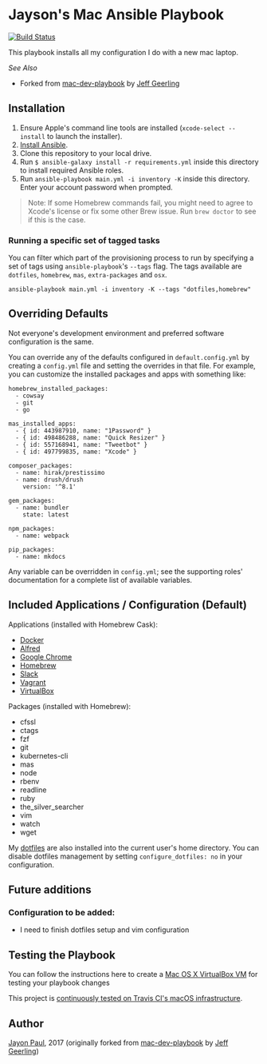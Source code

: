 # Jayson's Mac Ansible Playbook

[![Build Status](https://travis-ci.org/jayson/jayson-mac-ansible.svg?branch=master)](https://travis-ci.org/jayson/jayson-mac-ansible)

This playbook installs all my configuration I do with a new mac laptop. 

*See Also*
  - Forked from [mac-dev-playbook](https://github.com/geerlingguy/mac-dev-playbook) by [Jeff Geerling](http://www.jeffgeerling.com/inspired)

## Installation

  1. Ensure Apple's command line tools are installed (`xcode-select --install` to launch the installer).
  2. [Install Ansible](http://docs.ansible.com/intro_installation.html).
  3. Clone this repository to your local drive.
  4. Run `$ ansible-galaxy install -r requirements.yml` inside this directory to install required Ansible roles.
  5. Run `ansible-playbook main.yml -i inventory -K` inside this directory. Enter your account password when prompted.

> Note: If some Homebrew commands fail, you might need to agree to Xcode's license or fix some other Brew issue. Run `brew doctor` to see if this is the case.

### Running a specific set of tagged tasks

You can filter which part of the provisioning process to run by specifying a set of tags using `ansible-playbook`'s `--tags` flag. The tags available are `dotfiles`, `homebrew`, `mas`, `extra-packages` and `osx`.

    ansible-playbook main.yml -i inventory -K --tags "dotfiles,homebrew"

## Overriding Defaults

Not everyone's development environment and preferred software configuration is the same.

You can override any of the defaults configured in `default.config.yml` by creating a `config.yml` file and setting the overrides in that file. For example, you can customize the installed packages and apps with something like:

    homebrew_installed_packages:
      - cowsay
      - git
      - go

    mas_installed_apps:
      - { id: 443987910, name: "1Password" }
      - { id: 498486288, name: "Quick Resizer" }
      - { id: 557168941, name: "Tweetbot" }
      - { id: 497799835, name: "Xcode" }

    composer_packages:
      - name: hirak/prestissimo
      - name: drush/drush
        version: '^8.1'

    gem_packages:
      - name: bundler
        state: latest

    npm_packages:
      - name: webpack

    pip_packages:
      - name: mkdocs

Any variable can be overridden in `config.yml`; see the supporting roles' documentation for a complete list of available variables.

## Included Applications / Configuration (Default)

Applications (installed with Homebrew Cask):

  - [Docker](https://www.docker.com/)
  - [Alfred](https://www.alfredapp.com/)
  - [Google Chrome](https://www.google.com/chrome/)
  - [Homebrew](http://brew.sh/)
  - [Slack](https://slack.com/)
  - [Vagrant](https://www.vagrantup.com/)
  - [VirtualBox](https://www.virtualbox.org/wiki/Downloads)

Packages (installed with Homebrew):

  - cfssl
  - ctags
  - fzf
  - git
  - kubernetes-cli
  - mas
  - node
  - rbenv
  - readline
  - ruby
  - the_silver_searcher
  - vim
  - watch
  - wget

My [dotfiles](https://github.com/jayson/dotfiles) are also installed into the current user's home directory. You can disable dotfiles management by setting `configure_dotfiles: no` in your configuration.

## Future additions

### Configuration to be added:

  - I need to finish dotfiles setup and vim configuration

## Testing the Playbook

  You can follow the instructions here to create a [Mac OS X VirtualBox VM](https://github.com/geerlingguy/mac-osx-virtualbox-vm) for testing your playbook changes

This project is [continuously tested on Travis CI's macOS infrastructure](https://travis-ci.org/jayson/jayson-mac-ansible).

## Author

  [Jayon Paul](http://www.jaysonmpaul.com/), 2017 (originally forked from [mac-dev-playbook](https://github.com/geerlingguy/mac-dev-playbook) by [Jeff Geerling](http://www.jeffgeerling.com/inspired))
